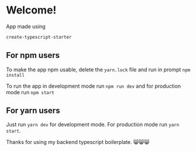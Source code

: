 # Welcome!
App made using 
```bash 
create-typescript-starter
```
## For npm users

To make the app npm usable, delete the `yarn.lock` file and run in prompt `npm install`

To run the app in development mode run `npm run dev` and for production mode run `npm start`

## For yarn users

Just run `yarn dev` for development mode. For production mode run `yarn start`.


Thanks for using my backend typescript boilerplate. 
😸😸😸
